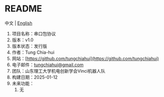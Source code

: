 # README

中文 | [English](README.md) 

1. 项目名称：串口包协议
2. 版本：v1.0
3. 版本状态：发行版
4. 作者：Tung Chia-hui
5. 网站：[https://github.com/tungchiahui](https://github.com/tungchiahui)
6. 电子邮件：tungchiahui@gmail.com
7. 团队：山东理工大学机电创新学会Vinci机器人队
8. 构建日期：2025-01-12
9. 未来功能：
    1. 无
